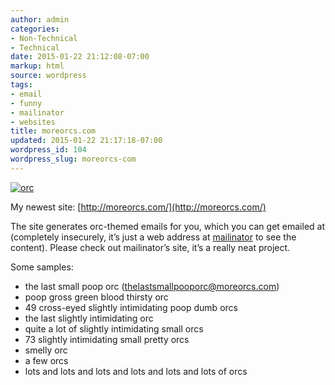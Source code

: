 ```yaml
---
author: admin
categories:
- Non-Technical
- Technical
date: 2015-01-22 21:12:08-07:00
markup: html
source: wordpress
tags:
- email
- funny
- mailinator
- websites
title: moreorcs.com
updated: 2015-01-22 21:17:18-07:00
wordpress_id: 104
wordpress_slug: moreorcs-com
---
```

[![orc](https://blog.za3k.com/wp-content/uploads/2015/01/orc-300x300.jpg)](http://moreorcs.com)

My newest site: [http://moreorcs.com/](http://moreorcs.com/)

The site generates orc-themed emails for you, which you can get emailed at (completely insecurely, it’s just a web address at [mailinator](https://mailinator.com) to see the content). Please check out mailinator’s site, it’s a really neat project.

Some samples:

-   the last small poop orc ([thelastsmallpooporc@moreorcs.com](mailto:thelastsmallpooporc@moreorcs.com))
-   poop gross green blood thirsty orc
-   49 cross-eyed slightly intimidating poop dumb orcs
-   the last slightly intimidating orc
-   quite a lot of slightly intimidating small orcs
-   73 slightly intimidating small pretty orcs
-   smelly orc
-   a few orcs
-   lots and lots and lots and lots and lots and lots of orcs
